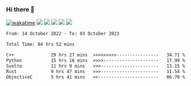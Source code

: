 ### Hi there 👋
[![wakatime](https://wakatime.com/badge/user/368879df-dc38-4b1a-86c4-8a2054a0e074.svg)](https://wakatime.com/@368879df-dc38-4b1a-86c4-8a2054a0e074)
<img src="https://img.shields.io/badge/Windows-0078D6?style=flat&logo=Windows&logoColor=white">
<img src="https://img.shields.io/badge/IntelliJ_IDEA-000000.svg?style=flat&logo=IntelliJ-IDEA&logoColor=white">
<img src="https://img.shields.io/badge/CLion-000000.svg?style=flat&logo=CLion&logoColor=white">
<img src="https://img.shields.io/badge/Visual_Studio_Code-007ACC?style=flat&logo=Visual-Studio-Code&logoColor=white">
<img src="https://img.shields.io/badge/Discord-5865F2?label=kano%233578&style=flat&logo=discord&logoColor=white">
<br>


<!--START_SECTION:waka-->

```txt
From: 14 October 2022 - To: 03 October 2023

Total Time: 84 hrs 52 mins

C++              29 hrs 27 mins  >>>>>>>>>----------------   34.71 %
Python           15 hrs 16 mins  >>>>---------------------   17.99 %
Svelte           11 hrs 9 mins   >>>----------------------   13.15 %
Rust             9 hrs 47 mins   >>>----------------------   11.54 %
ObjectiveC       5 hrs 41 mins   >>-----------------------   06.70 %
```

<!--END_SECTION:waka-->
